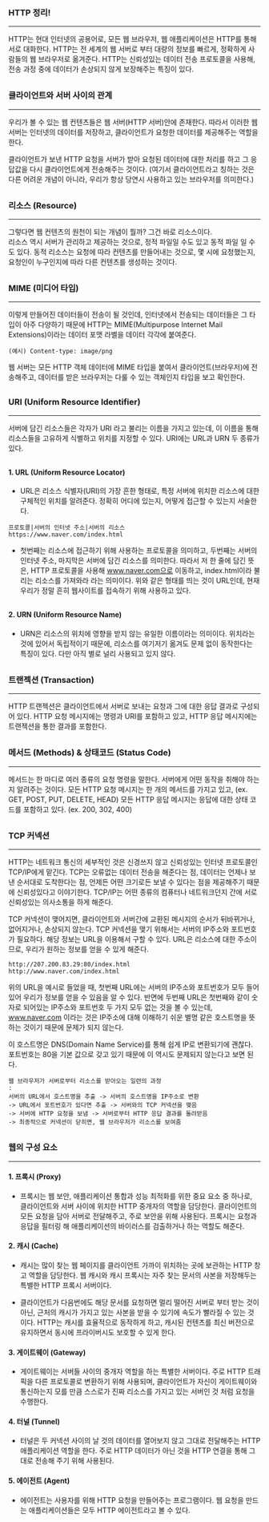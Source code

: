 ### HTTP 정리!

---

HTTP는 현대 인터넷의 공용어로, 모든 웹 브라우저, 웹 애플리케이션은 HTTP를 통해 서로 대화한다. HTTP는 전 세계의 웹 서버로 부터 대량의 정보를 빠르게, 정확하게 사람들의 웹 브라우저로 옮겨준다.
HTTP는 신뢰성있는 데이터 전송 프로토콜을 사용해, 전송 과정 중에 데이터가 손상되지 않게 보장해주는 특징이 있다.

<div style="margin: 30px"></div>

### 클라이언트와 서버 사이의 관계

---

우리가 볼 수 있는 웹 컨텐츠들은 웹 서버(HTTP 서버)안에 존재한다. 따라서 이러한 웹 서버는 인터넷의 데이터를 저장하고, 클라이언트가 요청한 데이터를 제공해주는 역할을 한다.

클라이언트가 보낸 HTTP 요청을 서버가 받아 요청된 데이터에 대한 처리를 하고 그 응답값을 다시 클라이언트에게 전송해주는 것이다.
(여기서 클라이언트라고 칭하는 것은 다른 어려운 개념이 아니라, 우리가 항상 당연시 사용하고 있는 브라우저를 의미한다.)

<div style="margin: 30px"></div>

### 리소스 (Resource)

---

그렇다면 웹 컨텐츠의 원천이 되는 개념이 뭘까? 그건 바로 리소스이다. <br/>
리소스 역시 서버가 관리하고 제공하는 것으로, 정적 파일일 수도 있고 동적 파일 일 수도 있다. 동적 리소스는 요청에 따라 컨텐츠를 만들어내는 것으로, 몇 시에 요청했는지, 요청인이 누구인지에 따라 다른 컨텐츠를 생성하는 것이다.

<div style="margin: 30px"></div>

### MIME (미디어 타입)

---

이렇게 만들어진 데이터들이 전송이 될 것인데, 인터넷에서 전송되는 데이터들은 그 타입이 아주 다양하기 때문에 HTTP는 MIME(Multipurpose Internet Mail Extensions)이라는 데이터 포맷 라벨을 데이터 각각에 붙여준다.

```
(예시) Content-type: image/png
```

웹 서버는 모든 HTTP 객체 데이터에 MIME 타입을 붙여서 클라이언트(브라우저)에 전송해주고, 데이터를 받은 브라우저는 다룰 수 있는 객체인지 타입을 보고 확인한다.

<div style="margin: 30px"></div>

### URI (Uniform Resource Identifier)

---

서버에 담긴 리소스들은 각자가 URI 라고 불리는 이름을 가지고 있는데, 이 이름을 통해 리소스들을 고유하게 식별하고 위치를 지정할 수 있다. URI에는 URL과 URN 두 종류가 있다.

<div style="margin: 30px"></div>

#### 1. URL (Uniform Resource Locator)

- URL은 리소스 식별자(URI)의 가장 흔한 형태로, 특정 서버에 위치한 리소스에 대한 구체적인 위치를 알려준다. 정확히 어디에 있는지, 어떻게 접근할 수 있는지 서술한다.

```
프로토콜|서버의 인터넷 주소|서버의 리소스
https://www.naver.com/index.html
```

- 첫번째는 리소스에 접근하기 위해 사용하는 프로토콜을 의미하고, 두번째는 서버의 인터넷 주소, 마지막은 서버에 담긴 리소스를 의미한다.
  따라서 저 한 줄에 담긴 뜻은, HTTP 프로토콜을 사용해 www.naver.com으로 이동하고, index.html이라 불리는 리소스를 가져와라 라는 의미이다.
  위와 같은 형태를 띄는 것이 URL인데, 현재 우리가 정말 흔히 웹사이트를 접속하기 위해 사용하고 있다.

<div style="margin: 30px"></div>

#### 2. URN (Uniform Resource Name)

- URN은 리소스의 위치에 영향을 받지 않는 유일한 이름이라는 의미이다.
  위치라는 것에 있어서 독립적이기 때문에, 리소스를 여기저기 옮겨도 문제 없이 동작한다는 특징이 있다.
  다만 아직 별로 널리 사용되고 있지 않다.

<div style="margin: 30px"></div>

### 트랜젝션 (Transaction)

---

HTTP 트랜젝션은 클라이언트에서 서버로 보내는 요청과 그에 대한 응답 결과로 구성되어 있다.
HTTP 요청 메시지에는 명령과 URI를 포함하고 있고, HTTP 응답 메시지에는 트랜젝션을 통한 결과를 포함한다.

<div style="margin: 30px"></div>

### 메서드 (Methods) & 상태코드 (Status Code)

---

메서드는 한 마디로 여러 종류의 요청 명령을 말한다. 서버에게 어떤 동작을 취해야 하는지 알려주는 것이다.
모든 HTTP 요청 메시지는 한 개의 메서드를 가지고 있고, (ex. GET, POST, PUT, DELETE, HEAD)
모든 HTTP 응답 메시지는 응답에 대한 상태 코드를 포함하고 있다. (ex. 200, 302, 400)

<div style="margin: 30px"></div>

### TCP 커넥션

---

HTTP는 네트워크 통신의 세부적인 것은 신경쓰지 않고 신뢰성있는 인터넷 프로토콜인 TCP/IP에게 맡긴다.
TCP는 오류없는 데이터 전송을 해준다는 점, 데이터는 언제나 보낸 순서대로 도착한다는 점, 언제든 어떤 크기로든 보낼 수 있다는 점을 제공해주기 때문에 신뢰성있다고 이야기한다.
TCP/IP는 어떤 종류의 컴퓨터나 네트워크던지 간에 서로 신뢰성있는 의사소통을 하게 해준다.

TCP 커넥션이 맺어지면, 클라이언트와 서버간에 교환된 메시지의 순서가 뒤바뀌거나, 없어지거나, 손상되지 않는다.
TCP 커넥션을 맺기 위해서는 서버의 IP주소와 포트번호가 필요하다. 해당 정보는 URL을 이용해서 구할 수 있다.
URL은 리소스에 대한 주소이므로, 우리가 원하는 정보를 얻을 수 있게 해준다.

```
http://207.200.83.29:80/index.html
http://www.naver.com/index.html
```

위의 URL을 예시로 들었을 때, 첫번째 URL에는 서버의 IP주소와 포트번호가 모두 들어있어 우리가 정보를 얻을 수 있음을 알 수 있다. 반면에 두번째 URL은 첫번째와 같이 숫자로 되어있는 IP주소와 포트번호 두 가지 모두 없는 것을 볼 수 있는데, www.naver.com 이라는 것은 IP주소에 대해 이해하기 쉬운 별명 같은 호스트명을 뜻하는 것이기 때문에 문제가 되지 않는다.

이 호스트명은 DNS(Domain Name Service)를 통해 쉽게 IP로 변환되기에 괜찮다. 포트번호는 80을 기본 값으로 갖고 있기 때문에 이 역시도 문제되지 않는다고 보면 된다.

```
웹 브라우저가 서버로부터 리소스를 받아오는 일련의 과정
:
서버의 URL에서 호스트명을 추출 -> 서버의 호스트명을 IP주소로 변환
-> URL에서 포트번호가 있다면 추출 -> 서버와의 TCP 커넥션을 맺음
-> 서버에 HTTP 요청을 보냄 -> 서버로부터 HTTP 응답 결과를 돌려받음
-> 최종적으로 커넥션이 닫히면, 웹 브라우저가 리소스를 보여줌
```

<div style="margin: 30px"></div>

### 웹의 구성 요소

---

#### 1. 프록시 (Proxy)

- 프록시는 웹 보안, 애플리케이션 통합과 성능 최적화를 위한 중요 요소 중 하나로, 클라이언트와 서버 사이에 위치한 HTTP 중개자의 역할을 담당한다.
  클라이언트의 모든 요청을 담아 서버로 전달해주고, 주로 보안을 위해 사용된다.
  프록시는 요청과 응답을 필터링 해 애플리케이션의 바이러스를 검출하거나 하는 역할도 해준다.

#### 2. 캐시 (Cache)

- 캐시는 많이 찾는 웹 페이지를 클라이언트 가까이 위치하는 곳에 보관하는 HTTP 창고 역할을 담당한다.
  웹 캐시와 캐시 프록시는 자주 찾는 문서의 사본을 저장해두는 특별한 HTTP 프록시 서버이다.

- 클라이언트가 다음번에도 해당 문서를 요청하면 멀리 떨어진 서버로 부터 받는 것이 아닌, 근처의 캐시가 가지고 있는 사본을 받을 수 있기에 속도가 빨라질 수 있는 것이다.
  HTTP는 캐시를 효율적으로 동작하게 하고, 캐시된 컨텐츠를 최신 버전으로 유지하면서 동시에 프라이버시도 보호할 수 있게 한다.

#### 3. 게이트웨이 (Gateway)

- 게이트웨이는 서버들 사이의 중개자 역할을 하는 특별한 서버이다. 주로 HTTP 트래픽을 다른 프로토콜로 변환하기 위해 사용되며, 클라이언트가 자신이 게이트웨이와 통신하는지 모를 만큼 스스로가 진짜 리소스를 가지고 있는 서버인 것 처럼 요청을 수행한다.

#### 4. 터널 (Tunnel)

- 터널은 두 커넥션 사이의 날 것의 데이터를 열어보지 않고 그대로 전달해주는 HTTP 애플리케이션 역할을 한다.
  주로 HTTP 데이터가 아닌 것을 HTTP 연결을 통해 그대로 전송해 주기 위해 사용된다.

#### 5. 에이전트 (Agent)

- 에이전트는 사용자를 위해 HTTP 요청을 만들어주는 프로그램이다. 웹 요청을 만드는 애플리케이션들은 모두 HTTP 에이전트라고 볼 수 있다.

